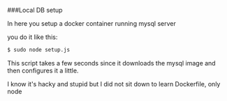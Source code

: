 ###Local DB setup

In here you setup a docker container running mysql server

you do it like this:
```bash
$ sudo node setup.js
```
This script takes a few seconds since it downloads the mysql image
and then configures it a little.

I know it's hacky and stupid but I did not sit down to learn Dockerfile, only node
